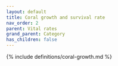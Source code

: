 ```yaml
---
layout: default
title: Coral growth and survival rate
nav_order: 2
parent: Vital rates
grand_parent: Category
has_children: false
---
```

{% include definitions/coral-growth.md %}
